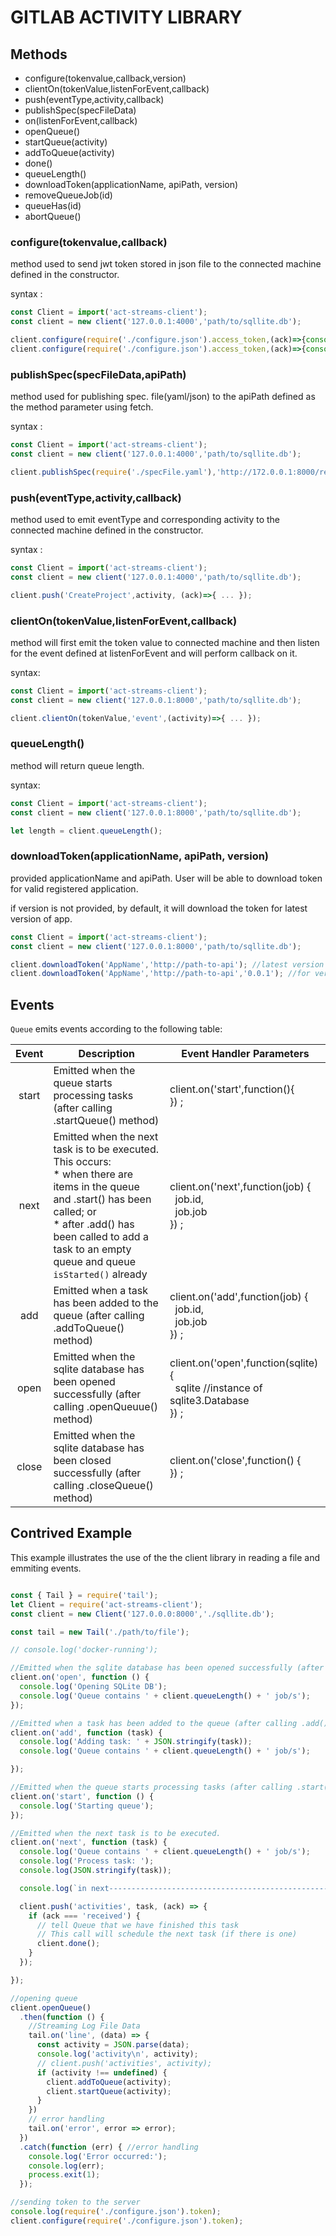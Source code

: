 # GITLAB ACTIVITY LIBRARY

## Methods
- configure(tokenvalue,callback,version)
- clientOn(tokenValue,listenForEvent,callback)
- push(eventType,activity,callback)
- publishSpec(specFileData)
- on(listenForEvent,callback)
- openQueue() <!-- returns a promise -->
- startQueue(activity)
- addToQueue(activity)
- done()
- queueLength()
- downloadToken(applicationName, apiPath, version)
- removeQueueJob(id) <!-- returns a promise -->
- queueHas(id) <!-- returns a promise -->
-	abortQueue() 

### configure(tokenvalue,callback)

method used to send jwt token stored in json file to the connected machine defined in the constructor.

syntax :

```javascript
const Client = import('act-streams-client');
const client = new client('127.0.0.1:4000','path/to/sqllite.db');

client.configure(require('./configure.json').access_token,(ack)=>{console.log(`ack : ${ack}`)});
client.configure(require('./configure.json').access_token,(ack)=>{console.log(`ack : ${ack}`)},'0.0.1');
```

### publishSpec(specFileData,apiPath)

method used for publishing spec. file(yaml/json) to the apiPath defined as the method parameter using fetch.

syntax :

```javascript
const Client = import('act-streams-client');
const client = new client('127.0.0.1:4000','path/to/sqllite.db');

client.publishSpec(require('./specFile.yaml'),'http://172.0.0.1:8000/register-yaml');
```

### push(eventType,activity,callback)

method used to emit eventType and corresponding activity to the connected machine defined in the constructor.

syntax :

```javascript
const Client = import('act-streams-client');
const client = new client('127.0.0.1:4000','path/to/sqllite.db');

client.push('CreateProject',activity, (ack)=>{ ... });
```

### clientOn(tokenValue,listenForEvent,callback)

method will first emit the token value to connected machine and then listen for the event defined at listenForEvent and will perform callback on it.

syntax:

```javascript
const Client = import('act-streams-client');
const client = new client('127.0.0.1:8000','path/to/sqllite.db');

client.clientOn(tokenValue,'event',(activity)=>{ ... });
```

### queueLength()

method will return queue length.

syntax:

```javascript
const Client = import('act-streams-client');
const client = new client('127.0.0.1:8000','path/to/sqllite.db');

let length = client.queueLength();
```

### downloadToken(applicationName, apiPath, version)

provided applicationName and apiPath.
User will be able to download token for valid registered application.

if version is not provided, by default, it will download the token for latest version of app.

```javascript
const Client = import('act-streams-client');
const client = new client('127.0.0.1:8000','path/to/sqllite.db');

client.downloadToken('AppName','http://path-to-api'); //latest version
client.downloadToken('AppName','http://path-to-api','0.0.1'); //for version 0.0.1 (if it exist)
```

## Events

`Queue` emits events according to the following table:

| Event | Description                                                                                                                                                                                     | Event Handler Parameters                                                                                                        |
|:-----:|-------------------------------------------------------------------------------------------------------------------------------------------------------------------------------------------------|---------------------------------------------------------------------------------------------------------------------------------|
| start | Emitted when the queue starts processing tasks (after calling .startQueue() method)                                                                                                                  | client.on('start',function(){<br/> }) ;                                                                                              |
|  next | Emitted when the next task is to be executed.  This occurs:<br/> * when there are items in the queue and .start() has been called; or<br/> * after .add() has been called to add a task to an empty queue and queue `isStarted()` already | client.on('next',function(job) {<br/>&nbsp;&nbsp;job.id,<br/>&nbsp;&nbsp;job.job <br/>}) ; |
|   add | Emitted when a task has been added to the queue (after calling .addToQueue() method)                                                                                                                   | client.on('add',function(job) {<br/>&nbsp;&nbsp;job.id,<br/>&nbsp;&nbsp;job.job <br/>}) ;                                            |
|  open | Emitted when the sqlite database has been opened successfully (after calling .openQueuue() method)                                                                                                    | client.on('open',function(sqlite) {<br/>&nbsp;&nbsp;sqlite //instance of sqlite3.Database <br/>}) ;                                  |
| close | Emitted when the sqlite database has been closed successfully (after calling .closeQueue() method)                                                                                                   | client.on('close',function() {<br/> }) ;                                                                                             |


## Contrived Example

This example illustrates the use of the the client library in reading a file and emmiting events.

```javascript

const { Tail } = require('tail');
let Client = require('act-streams-client');
const client = new Client('127.0.0.0:8000','./sqllite.db');

const tail = new Tail('./path/to/file');

// console.log('docker-running');

//Emitted when the sqlite database has been opened successfully (after calling .open() method)
client.on('open', function () {
  console.log('Opening SQLite DB');
  console.log('Queue contains ' + client.queueLength() + ' job/s');
});

//Emitted when a task has been added to the queue (after calling .add() method)
client.on('add', function (task) {
  console.log('Adding task: ' + JSON.stringify(task));
  console.log('Queue contains ' + client.queueLength() + ' job/s');

});

//Emitted when the queue starts processing tasks (after calling .start() method)
client.on('start', function () {
  console.log('Starting queue');
});

//Emitted when the next task is to be executed.
client.on('next', function (task) {
  console.log('Queue contains ' + client.queueLength() + ' job/s');
  console.log('Process task: ');
  console.log(JSON.stringify(task));

  console.log(`in next----------------------------------------------------\n`);

  client.push('activities', task, (ack) => {
    if (ack === 'received') {
      // tell Queue that we have finished this task
      // This call will schedule the next task (if there is one)
      client.done();
    }
  });

});

//opening queue
client.openQueue()
  .then(function () {
    //Streaming Log File Data
    tail.on('line', (data) => {
      const activity = JSON.parse(data);
      console.log('activity\n', activity);
      // client.push('activities', activity);
      if (activity !== undefined) {
        client.addToQueue(activity);
        client.startQueue(activity);
      }
    })
    // error handling
    tail.on('error', error => error);
  })
  .catch(function (err) { //error handling
    console.log('Error occurred:');
    console.log(err);
    process.exit(1);
  });

//sending token to the server
console.log(require('./configure.json').token);
client.configure(require('./configure.json').token);

```


